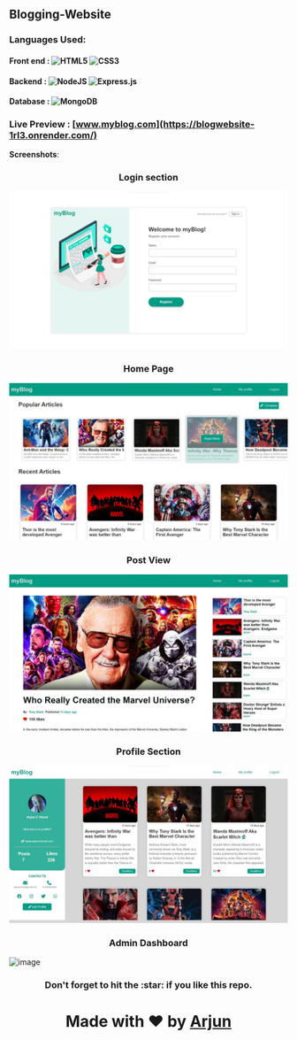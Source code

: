## Blogging-Website
### Languages Used:
#### Front end : ![HTML5](https://img.shields.io/badge/html5-%23E34F26.svg?style=flat&logo=html5&logoColor=white) ![CSS3](https://img.shields.io/badge/css3-%231572B6.svg?style=flat&logo=css3&logoColor=white) 
#### Backend : ![NodeJS](https://img.shields.io/badge/node.js-6DA55F?style=flat&logo=node.js&logoColor=white) ![Express.js](https://img.shields.io/badge/express.js-%23404d59.svg?style=flat&logo=express&logoColor=%2361DAFB)
#### Database : ![MongoDB](https://img.shields.io/badge/MongoDB-%234ea94b.svg?style=flat&logo=mongodb&logoColor=white) <br />
### Live Preview : [www.myblog.com](https://blogwebsite-1rl3.onrender.com/)
 **Screenshots**: 

<h3 align="center"> Login section</h3>
<img src="SH4.jpg">
<h3 align="center"> Home Page</h3>
<img src="SH2.jpg">
<h3 align="center"> Post View</h3>
<img src="SH1.jpg">
<h3 align="center"> Profile Section</h3>
<img src="SH3.jpg">
<h3 align="center"> Admin Dashboard </h3>

![image](https://github.com/arjuncvinod/Blogging-Website/assets/68469520/4c9f0f3c-3ac7-43e9-9854-d671f237c795)

<h3  align="center" > Don't forget to hit the :star: if you like this repo. </h3>
<h1 align="center"> Made with ❤️ by <a href="https://arjuncvinod.github.io">Arjun</a> </h1>
